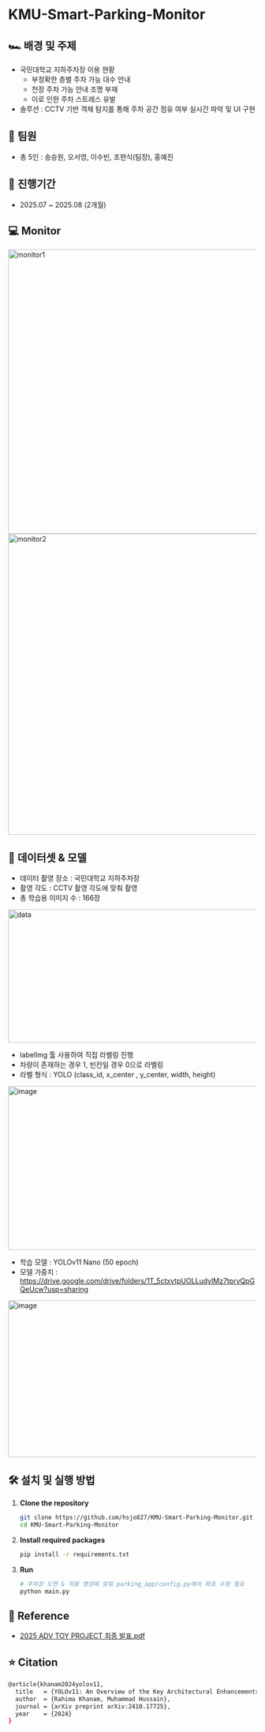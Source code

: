 # KMU-Smart-Parking-Monitor

## 🏎 배경 및 주제
- 국민대학교 지하주차장 이용 현황
  - 부정확한 층별 주차 가능 대수 안내
  - 천장 주차 가능 안내 조명 부재
  - 이로 인한 주차 스트레스 유발
- 솔루션 : CCTV 기반 객체 탐지를 통해 주차 공간 점유 여부 실시간 파악 및 UI 구현


## 💁 팀원 
- 총 5인 : 송승원, 오서영, 이수빈, 조현식(팀장), 홍예진


## 📅 진행기간
- 2025.07 ~ 2025.08 (2개월)

## 💻 Monitor
<img width="800" height="576" alt="monitor1" src="https://github.com/user-attachments/assets/67d8c4bd-e800-4924-b278-1b631d85682f" />
<img width="800" height="610" alt="monitor2" src="https://github.com/user-attachments/assets/e910de20-776b-4c33-890b-e750e02df07a" />


## 🚀 데이터셋 & 모델 
- 데이터 촬영 장소 : 국민대학교 지하주차장
- 촬영 각도 : CCTV 촬영 각도에 맞춰 촬영
- 총 학습용 이미지 수 : 166장
<img width="900" height="270" alt="data" src="https://github.com/user-attachments/assets/8543883a-86ea-4a63-bafa-ca56a192131b" />

- labellmg 툴 사용하여 직접 라벨링 진행
- 차량이 존재하는 경우 1, 빈칸일 경우 0으로 라벨링
- 라벨 형식 : YOLO (class_id, x_center , y_center, width, height)
<img width="900" height="332" alt="image" src="https://github.com/user-attachments/assets/721454a7-4ed0-4a5f-ac32-a02dad36b268" />

- 학습 모델 : YOLOv11 Nano (50 epoch)
- 모델 가중치 : https://drive.google.com/drive/folders/1T_5ctxvtpUOLLudylMz7tprvQpGQeUcw?usp=sharing
<img width="900" height="318" alt="image" src="https://github.com/user-attachments/assets/f7b0c7b3-f340-4613-a566-62063e921d07" />


## 🛠️ 설치 및 실행 방법
1. **Clone the repository**
   ```bash
   git clone https://github.com/hsjo827/KMU-Smart-Parking-Monitor.git
   cd KMU-Smart-Parking-Monitor
   ```
   
2. **Install required packages**
   ```bash
   pip install -r requirements.txt
   ```
   
3. **Run**
   ```bash
   # 주차장 도면 & 적용 영상에 맞춰 parking_app/config.py에서 좌표 수정 필요 
   python main.py
   ```

## 👏 Reference
- [2025 ADV TOY PROJECT 최종 발표.pdf](https://github.com/user-attachments/files/21849986/2025.ADV.TOY.PROJECT.pdf)


## ⭐ Citation
```bash
@article{khanam2024yolov11,
  title   = {YOLOv11: An Overview of the Key Architectural Enhancements},
  author  = {Rahima Khanam, Muhammad Hussain},
  journal = {arXiv preprint arXiv:2410.17725},
  year    = {2024}
}
```

